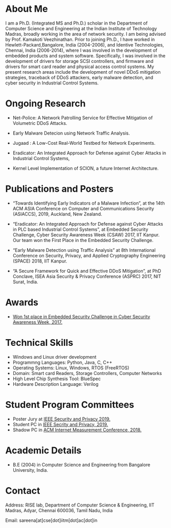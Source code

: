 
# About Me


I am a Ph.D. (Integrated MS and Ph.D.) scholar in the Department of Computer Science and Engineering at the Indian Institute of Technology Madras, broadly working in the area of network security. I am being advised by Prof. Kamakoti Veezhinathan. Prior to joining Ph.D., I have worked in Hewlett-Packard,Bangalore, India (2004-2006), and Identive Technologies, Chennai, India (2006-2014), where I was involved in the development of embedded products and system software. Specifically, I was involved in the development of drivers for storage SCSI controllers, and firmware and drivers for smart card reader and physical access control systems. My present research areas include the development of novel DDoS mitigation strategies, traceback of DDoS attackers, early malware detection, and cyber security in Industrial Control Systems.



# Ongoing Research

* Net-Police: A Network Patrolling Service for Effective Mitigation of Volumetric DDoS Attacks.

* Early Malware Detecion using Network Traffic Analysis.

* Jugaad : A Low-Cost Real-World Testbed for Network Experiments.

* Eradicator: An Integrated Approach for Defense against Cyber Attacks in Industrial Control Systems, 

* Kernel Level Implementation of SCION, a future Internet Architecture.



# Publications and Posters

*   “Towards Identifying Early Indicators of a Malware Infection”, at the 14th ACM ASIA Conference on Computer and Communications Security (ASIACCS), 2019, Auckland, New Zealand.

*   “Eradicator: An Integrated Approach for Defense against Cyber Attacks in PLC based Industrial Control Systems”, at Embedded Security Challenge, Cyber Security Awareness Week (CSAW) 2017, IIT Kanpur. Our team won the First Place in the Embedded Security Challenge.

*   “Early Malware Detection using Traffic Analysis” at 8th International Conference on Security, Privacy, and Applied Cryptography Engineering (SPACE) 2018, IIT Kanpur.

*   “A Secure Framework for Quick and Effective DDoS Mitigation”, at PhD Conclave, ISEA Asia Security & Privacy Conference (ASPRC) 2017, NIT Surat, India. 

# Awards

* [Won 1st place in Embedded Security Challenge in Cyber Security Awareness Week, 2017.](https://csaw.engineering.nyu.edu/csaw17-winners#ESC)

# Technical Skills

* Windows and Linux driver development
* Programmng Languages: Python, Java, C, C++
* Operating Systems: Linux, Windows, RTOS (FreeRTOS)
* Domain: Smart card Readers, Storage Controllers, Computer Networks
* High Level Chip Synthesis Tool: BlueSpec
* Hardware Description Language: Verilog


# Student Program Committees

* Poster Jury at [IEEE Security and Privacy 2019.](https://www.ieee-security.org/TC/SP2019/cfposters.html)
* Student PC in [IEEE Secrity and Privacy, 2019.](https://www.ieee-security.org/TC/SP2019/studentpc.html)
* Shadow PC in [ACM Internet Measurement Conference, 2018.](https://conferences.sigcomm.org/imc/2018/shadow/)


# Academic Details
* B.E (2004) in Computer Science and Engineering from Bangalore University, India. 

# Contact

Address: RISE lab, Department of Computer Science & Engineering, IIT Madras, Adyar, Chennai 600036, Tamil Nadu, India


Email: sareena[at]cse[dot]iitm[dot]ac[dot]in


```
```

